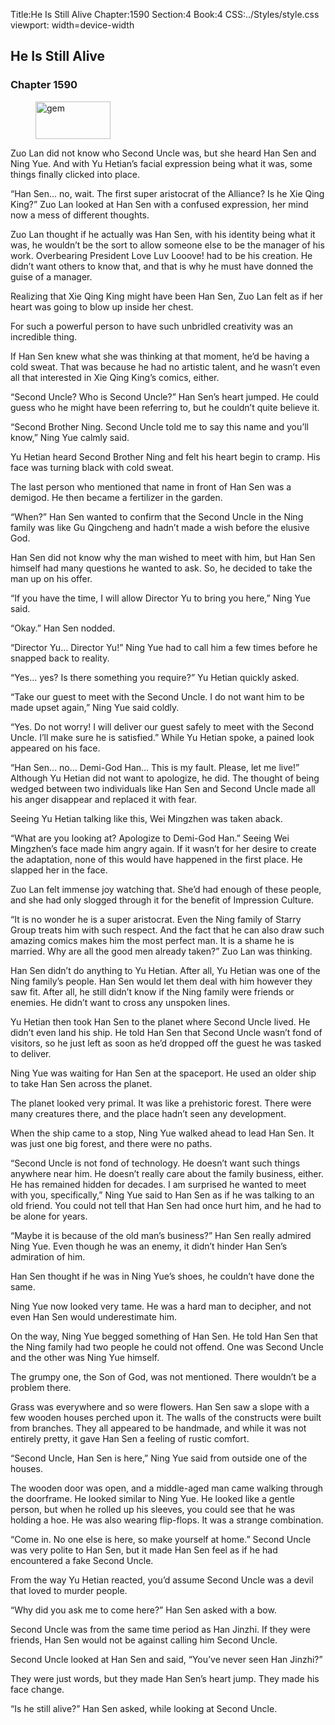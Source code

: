 Title:He Is Still Alive 
Chapter:1590 
Section:4 
Book:4 
CSS:../Styles/style.css 
viewport: width=device-width
  
## He Is Still Alive
### Chapter 1590 
<figure>
	<img src="../Images/gem.gif" alt="gem" id="gem" width="120" height="60" />
</figure>
  

  
  Zuo Lan did not know who Second Uncle was, but she heard Han Sen and Ning Yue. And with Yu Hetian’s facial expression being what it was, some things finally clicked into place.

“Han Sen… no, wait. The first super aristocrat of the Alliance? Is he Xie Qing King?” Zuo Lan looked at Han Sen with a confused expression, her mind now a mess of different thoughts.

Zuo Lan thought if he actually was Han Sen, with his identity being what it was, he wouldn’t be the sort to allow someone else to be the manager of his work. Overbearing President Love Luv Looove! had to be his creation. He didn’t want others to know that, and that is why he must have donned the guise of a manager.

Realizing that Xie Qing King might have been Han Sen, Zuo Lan felt as if her heart was going to blow up inside her chest.

For such a powerful person to have such unbridled creativity was an incredible thing.

If Han Sen knew what she was thinking at that moment, he’d be having a cold sweat. That was because he had no artistic talent, and he wasn’t even all that interested in Xie Qing King’s comics, either.

“Second Uncle? Who is Second Uncle?” Han Sen’s heart jumped. He could guess who he might have been referring to, but he couldn’t quite believe it.

“Second Brother Ning. Second Uncle told me to say this name and you’ll know,” Ning Yue calmly said.

Yu Hetian heard Second Brother Ning and felt his heart begin to cramp. His face was turning black with cold sweat.

The last person who mentioned that name in front of Han Sen was a demigod. He then became a fertilizer in the garden.

“When?” Han Sen wanted to confirm that the Second Uncle in the Ning family was like Gu Qingcheng and hadn’t made a wish before the elusive God.

Han Sen did not know why the man wished to meet with him, but Han Sen himself had many questions he wanted to ask. So, he decided to take the man up on his offer.

“If you have the time, I will allow Director Yu to bring you here,” Ning Yue said.

“Okay.” Han Sen nodded.

“Director Yu… Director Yu!” Ning Yue had to call him a few times before he snapped back to reality.

“Yes… yes? Is there something you require?” Yu Hetian quickly asked.

“Take our guest to meet with the Second Uncle. I do not want him to be made upset again,” Ning Yue said coldly.

“Yes. Do not worry! I will deliver our guest safely to meet with the Second Uncle. I’ll make sure he is satisfied.” While Yu Hetian spoke, a pained look appeared on his face.

“Han Sen… no… Demi-God Han… This is my fault. Please, let me live!” Although Yu Hetian did not want to apologize, he did. The thought of being wedged between two individuals like Han Sen and Second Uncle made all his anger disappear and replaced it with fear.

Seeing Yu Hetian talking like this, Wei Mingzhen was taken aback.

“What are you looking at? Apologize to Demi-God Han.” Seeing Wei Mingzhen’s face made him angry again. If it wasn’t for her desire to create the adaptation, none of this would have happened in the first place. He slapped her in the face.

Zuo Lan felt immense joy watching that. She’d had enough of these people, and she had only slogged through it for the benefit of Impression Culture.

“It is no wonder he is a super aristocrat. Even the Ning family of Starry Group treats him with such respect. And the fact that he can also draw such amazing comics makes him the most perfect man. It is a shame he is married. Why are all the good men already taken?” Zuo Lan was thinking.

Han Sen didn’t do anything to Yu Hetian. After all, Yu Hetian was one of the Ning family’s people. Han Sen would let them deal with him however they saw fit. After all, he still didn’t know if the Ning family were friends or enemies. He didn’t want to cross any unspoken lines.

Yu Hetian then took Han Sen to the planet where Second Uncle lived. He didn’t even land his ship. He told Han Sen that Second Uncle wasn’t fond of visitors, so he just left as soon as he’d dropped off the guest he was tasked to deliver.

Ning Yue was waiting for Han Sen at the spaceport. He used an older ship to take Han Sen across the planet.

The planet looked very primal. It was like a prehistoric forest. There were many creatures there, and the place hadn’t seen any development.

When the ship came to a stop, Ning Yue walked ahead to lead Han Sen. It was just one big forest, and there were no paths.

“Second Uncle is not fond of technology. He doesn’t want such things anywhere near him. He doesn’t really care about the family business, either. He has remained hidden for decades. I am surprised he wanted to meet with you, specifically,” Ning Yue said to Han Sen as if he was talking to an old friend. You could not tell that Han Sen had once hurt him, and he had to be alone for years.

“Maybe it is because of the old man’s business?” Han Sen really admired Ning Yue. Even though he was an enemy, it didn’t hinder Han Sen’s admiration of him.

Han Sen thought if he was in Ning Yue’s shoes, he couldn’t have done the same.

Ning Yue now looked very tame. He was a hard man to decipher, and not even Han Sen would underestimate him.

On the way, Ning Yue begged something of Han Sen. He told Han Sen that the Ning family had two people he could not offend. One was Second Uncle and the other was Ning Yue himself.

The grumpy one, the Son of God, was not mentioned. There wouldn’t be a problem there.

Grass was everywhere and so were flowers. Han Sen saw a slope with a few wooden houses perched upon it. The walls of the constructs were built from branches. They all appeared to be handmade, and while it was not entirely pretty, it gave Han Sen a feeling of rustic comfort.

“Second Uncle, Han Sen is here,” Ning Yue said from outside one of the houses.

The wooden door was open, and a middle-aged man came walking through the doorframe. He looked similar to Ning Yue. He looked like a gentle person, but when he rolled up his sleeves, you could see that he was holding a hoe. He was also wearing flip-flops. It was a strange combination.

“Come in. No one else is here, so make yourself at home.” Second Uncle was very polite to Han Sen, but it made Han Sen feel as if he had encountered a fake Second Uncle.

From the way Yu Hetian reacted, you’d assume Second Uncle was a devil that loved to murder people.

“Why did you ask me to come here?” Han Sen asked with a bow.

Second Uncle was from the same time period as Han Jinzhi. If they were friends, Han Sen would not be against calling him Second Uncle.

Second Uncle looked at Han Sen and said, “You’ve never seen Han Jinzhi?”

They were just words, but they made Han Sen’s heart jump. They made his face change.

“Is he still alive?” Han Sen asked, while looking at Second Uncle.
